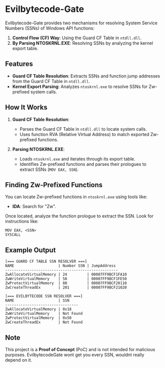 
# Evilbytecode-Gate

Evilbytecode-Gate provides two mechanisms for resolving System Service Numbers (SSNs) of Windows API functions:
1. **Control Flow (CF) Way**: Using the Guard CF Table in `ntdll.dll`.
2. **By Parsing NTOSKRNL.EXE**: Resolving SSNs by analyzing the kernel export table.

## Features
- **Guard CF Table Resolution**: Extracts SSNs and function jump addresses from the Guard CF Table in `ntdll.dll`.
- **Kernel Export Parsing**: Analyzes `ntoskrnl.exe` to resolve SSNs for Zw-prefixed system calls.

## How It Works
1. **Guard CF Table Resolution**:
   - Parses the Guard CF Table in `ntdll.dll` to locate system calls.
   - Uses function RVA (Relative Virtual Address) to match exported Zw-prefixed functions.

2. **Parsing NTOSKRNL.EXE**:
   - Loads `ntoskrnl.exe` and iterates through its export table.
   - Identifies Zw-prefixed functions and parses their prologues to extract SSNs (`MOV EAX, SSN`).

## Finding Zw-Prefixed Functions
You can locate Zw-prefixed functions in `ntoskrnl.exe` using tools like:
- **IDA**: Search for "Zw".

Once located, analyze the function prologue to extract the SSN. Look for instructions like:
```
MOV EAX, <SSN>
SYSCALL
```

## Example Output
```
[=== GUARD CF TABLE SSN RESOLVER ===]
NAME                    | Number SSN | JumpAddress
---------------------------------------------------
ZwAllocateVirtualMemory | 24         | 00007FF9BCF1FA10
ZwWriteVirtualMemory    | 58         | 00007FF9BCF1FE50
ZwProtectVirtualMemory  | 80         | 00007FF9BCF20110
ZwCreateThreadEx        | 201        | 00007FF9BCF21020

[=== EVILBYTECODE SSN RESOLVER ===]
NAME                    | SSN
---------------------------------
ZwAllocateVirtualMemory | 0x18
ZwWriteVirtualMemory    | Not Found
ZwProtectVirtualMemory  | 0x50
ZwCreateThreadEx        | Not Found
```

## Note
This project is a **Proof of Concept** (PoC) and is not intended for malicious purposes.
EvilbytecodeGate wont get you every SSN, wouldnt really depend on it.
